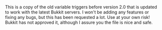 This is a copy of the old variable triggers before version 2.0 that is updated to work with the latest Bukkit servers.
I won't be adding any features or fixing any bugs, but this has been requested a lot.
Use at your own risk! Bukkit has not approved it, although I assure you the file is nice and safe.